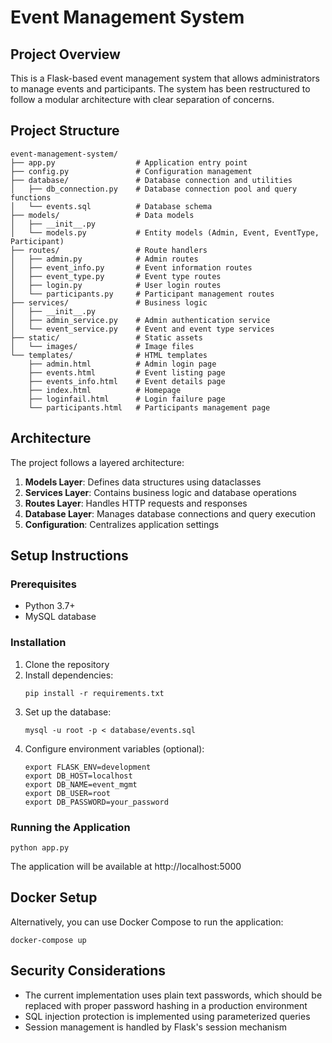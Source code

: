 # Event Management System

## Project Overview
This is a Flask-based event management system that allows administrators to manage events and participants. The system has been restructured to follow a modular architecture with clear separation of concerns.

## Project Structure

```
event-management-system/
├── app.py                  # Application entry point
├── config.py               # Configuration management
├── database/               # Database connection and utilities
│   ├── db_connection.py    # Database connection pool and query functions
│   └── events.sql          # Database schema
├── models/                 # Data models
│   ├── __init__.py
│   └── models.py           # Entity models (Admin, Event, EventType, Participant)
├── routes/                 # Route handlers
│   ├── admin.py            # Admin routes
│   ├── event_info.py       # Event information routes
│   ├── event_type.py       # Event type routes
│   ├── login.py            # User login routes
│   └── participants.py     # Participant management routes
├── services/               # Business logic
│   ├── __init__.py
│   ├── admin_service.py    # Admin authentication service
│   └── event_service.py    # Event and event type services
├── static/                 # Static assets
│   └── images/             # Image files
└── templates/              # HTML templates
    ├── admin.html          # Admin login page
    ├── events.html         # Event listing page
    ├── events_info.html    # Event details page
    ├── index.html          # Homepage
    ├── loginfail.html      # Login failure page
    └── participants.html   # Participants management page
```

## Architecture

The project follows a layered architecture:

1. **Models Layer**: Defines data structures using dataclasses
2. **Services Layer**: Contains business logic and database operations
3. **Routes Layer**: Handles HTTP requests and responses
4. **Database Layer**: Manages database connections and query execution
5. **Configuration**: Centralizes application settings

## Setup Instructions

### Prerequisites
- Python 3.7+
- MySQL database

### Installation

1. Clone the repository
2. Install dependencies:
   ```
   pip install -r requirements.txt
   ```
3. Set up the database:
   ```
   mysql -u root -p < database/events.sql
   ```
4. Configure environment variables (optional):
   ```
   export FLASK_ENV=development
   export DB_HOST=localhost
   export DB_NAME=event_mgmt
   export DB_USER=root
   export DB_PASSWORD=your_password
   ```

### Running the Application

```
python app.py
```

The application will be available at http://localhost:5000

## Docker Setup

Alternatively, you can use Docker Compose to run the application:

```
docker-compose up
```

## Security Considerations

- The current implementation uses plain text passwords, which should be replaced with proper password hashing in a production environment
- SQL injection protection is implemented using parameterized queries
- Session management is handled by Flask's session mechanism

